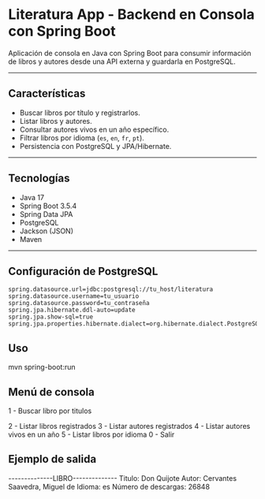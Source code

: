# Literatura App - Backend en Consola con Spring Boot

Aplicación de consola en Java con Spring Boot para consumir información de libros y autores desde una API externa y guardarla en PostgreSQL.

---

## Características

- Buscar libros por título y registrarlos.
- Listar libros y autores.
- Consultar autores vivos en un año específico.
- Filtrar libros por idioma (`es`, `en`, `fr`, `pt`).
- Persistencia con PostgreSQL y JPA/Hibernate.

---

## Tecnologías

- Java 17
- Spring Boot 3.5.4
- Spring Data JPA
- PostgreSQL
- Jackson (JSON)
- Maven

---

## Configuración de PostgreSQL

```properties
spring.datasource.url=jdbc:postgresql://tu_host/literatura
spring.datasource.username=tu_usuario
spring.datasource.password=tu_contraseña
spring.jpa.hibernate.ddl-auto=update
spring.jpa.show-sql=true
spring.jpa.properties.hibernate.dialect=org.hibernate.dialect.PostgreSQLDialect
```
## Uso

mvn spring-boot:run

## Menú de consola

1 - Buscar libro por titulos

2 - Listar libros registrados
3 - Listar autores registrados
4 - Listar autores vivos en un año
5 - Listar libros por idioma
0 - Salir

## Ejemplo de salida

--------------LIBRO--------------
Titulo: Don Quijote
Autor: Cervantes Saavedra, Miguel de
Idioma: es
Número de descargas: 26848


